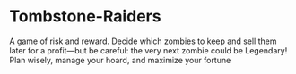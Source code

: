 # Tombstone-Raiders
A game of risk and reward. Decide which zombies to keep and sell them later for a profit—but be careful: the very next zombie could be Legendary! Plan wisely, manage your hoard, and maximize your fortune
